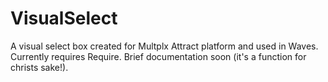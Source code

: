 VisualSelect
============

A visual select box created for Multplx Attract platform and used in Waves. 
Currently requires Require. 
Brief documentation soon (it's a function for christs sake!).
